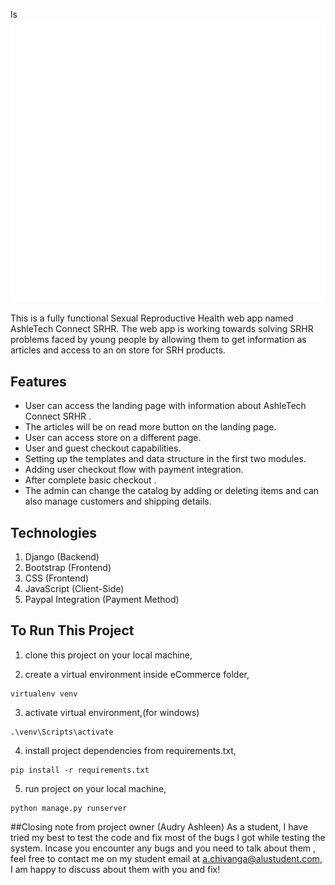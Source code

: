 ls
![alt text](static/images/ashletech-connect-high-resolution-logo-white-transparent.png)

This is a fully functional Sexual Reproductive Health  web app  named AshleTech Connect SRHR. The web app is working towards solving SRHR problems faced by young people by allowing them to get information as articles and access to an on store for SRH products.

## Features
- User can access the landing page with information about AshleTech Connect SRHR .
- The articles will be on read more button on the landing page.
- User can access store on a different page.
- User and guest checkout capabilities.
- Setting up the templates and data structure in the first two modules.
- Adding user checkout flow with payment integration.
- After complete basic checkout .
- The admin can change the catalog by adding or deleting items and can also manage customers and shipping details.

## Technologies
1. Django (Backend)
2. Bootstrap (Frontend)
3. CSS (Frontend)
4. JavaScript (Client-Side)
5. Paypal Integration (Payment Method)



## To Run This Project
1. clone this project on your local machine,

2. create a virtual environment inside eCommerce folder,
```
virtualenv venv
```
3. activate virtual environment,(for windows)
```
.\venv\Scripts\activate 
```
4. install project dependencies from requirements.txt,
```
pip install -r requirements.txt
```
5. run project on your local machine,
```
python manage.py runserver
```



##Closing note from project owner (Audry Ashleen)
As a student, I have tried my best to test the code and fix most of the bugs l got while testing the system. Incase you encounter any bugs and you need to talk about them , feel free to contact me on my student email at a.chivanga@alustudent.com, I am happy to discuss about them with you and fix!
